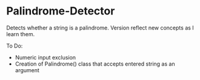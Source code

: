 # Palindrome-Detector
Detects whether a string is a palindrome.
Version reflect new concepts as I learn them.

To Do:
- Numeric input exclusion
- Creation of Palindrome() class that accepts entered string as an argument
